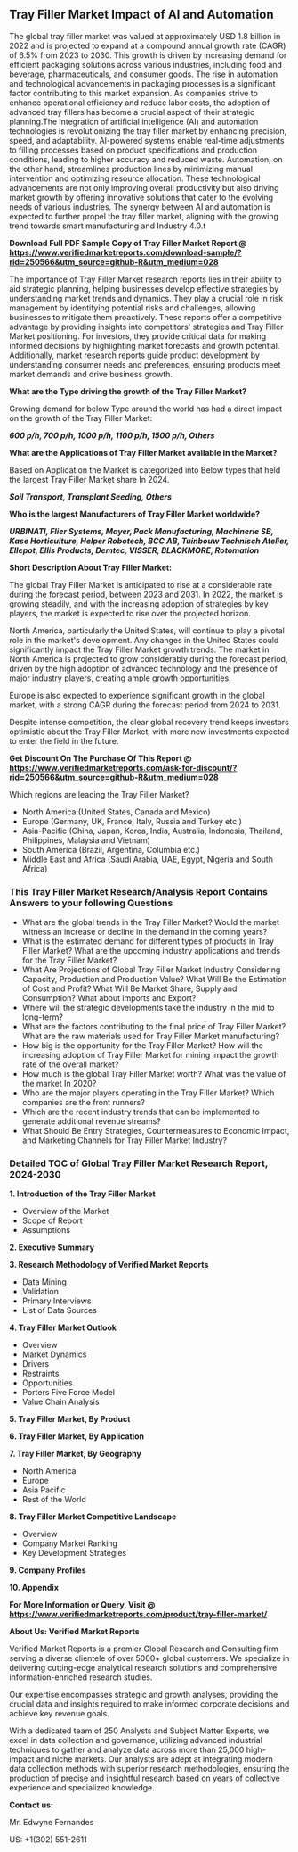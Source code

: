 <h2>Tray Filler Market Impact of AI and Automation</h2>The global tray filler market was valued at approximately USD 1.8 billion in 2022 and is projected to expand at a compound annual growth rate (CAGR) of 6.5% from 2023 to 2030. This growth is driven by increasing demand for efficient packaging solutions across various industries, including food and beverage, pharmaceuticals, and consumer goods. The rise in automation and technological advancements in packaging processes is a significant factor contributing to this market expansion. As companies strive to enhance operational efficiency and reduce labor costs, the adoption of advanced tray fillers has become a crucial aspect of their strategic planning.The integration of artificial intelligence (AI) and automation technologies is revolutionizing the tray filler market by enhancing precision, speed, and adaptability. AI-powered systems enable real-time adjustments to filling processes based on product specifications and production conditions, leading to higher accuracy and reduced waste. Automation, on the other hand, streamlines production lines by minimizing manual intervention and optimizing resource allocation. These technological advancements are not only improving overall productivity but also driving market growth by offering innovative solutions that cater to the evolving needs of various industries. The synergy between AI and automation is expected to further propel the tray filler market, aligning with the growing trend towards smart manufacturing and Industry 4.0.t</p><p id="" class=""><strong>Download Full PDF Sample Copy of Tray Filler Market Report @ <a href="https://www.verifiedmarketreports.com/download-sample/?rid=250566&utm_source=github-R&utm_medium=028" target="_blank">https://www.verifiedmarketreports.com/download-sample/?rid=250566&utm_source=github-R&utm_medium=028</a></strong></p><p>The importance of&nbsp;Tray Filler Market research reports lies in their ability to aid strategic planning, helping businesses develop effective strategies by understanding market trends and dynamics. They play a crucial role in risk management by identifying potential risks and challenges, allowing businesses to mitigate them proactively. These reports offer a competitive advantage by providing insights into competitors' strategies and Tray Filler Market positioning. For investors, they provide critical data for making informed decisions by highlighting market forecasts and growth potential. Additionally, market research reports guide product development by understanding consumer needs and preferences, ensuring products meet market demands and drive business growth.</p><p><strong>What are the&nbsp;Type driving the growth of the Tray Filler Market?</strong></p><p id="" class="">Growing demand for below Type around the world has had a direct impact on the growth of the Tray Filler Market:</p><em><strong>600 p/h, 700 p/h, 1000 p/h, 1100 p/h, 1500 p/h, Others</strong></em></p><strong>What are the&nbsp;Applications&nbsp;of Tray Filler Market available in the Market?</strong></p><p id="" class="">Based on Application the Market is categorized into Below types that held the largest Tray Filler Market share In 2024.</p><em><strong>Soil Transport, Transplant Seeding, Others</strong></em></p><strong>Who is the largest Manufacturers of Tray Filler Market worldwide?</strong></p><p><em><strong>URBINATI, Flier Systems, Mayer, Pack Manufacturing, Machinerie SB, Kase Horticulture, Helper Robotech, BCC AB, Tuinbouw Technisch Atelier, Ellepot, Ellis Products, Demtec, VISSER, BLACKMORE, Rotomation</strong></em></p><p id="" class=""><strong>Short Description About Tray Filler Market:</strong></p><p>The global Tray Filler Market is anticipated to rise at a considerable rate during the forecast period, between 2023 and 2031. In 2022, the market is growing steadily, and with the increasing adoption of strategies by key players, the market is expected to rise over the projected horizon.</p><p>North America, particularly the United States, will continue to play a pivotal role in the market's development. Any changes in the United States could significantly impact the Tray Filler Market growth trends. The market in North America is projected to grow considerably during the forecast period, driven by the high adoption of advanced technology and the presence of major industry players, creating ample growth opportunities.</p><p>Europe is also expected to experience significant growth in the global market, with a strong CAGR during the forecast period from 2024 to 2031.</p><p>Despite intense competition, the clear global recovery trend keeps investors optimistic about the Tray Filler Market, with more new investments expected to enter the field in the future.</p><p id="" class=""><strong>Get Discount On The Purchase Of This Report @ <a href="https://www.verifiedmarketreports.com/ask-for-discount/?rid=250566&utm_source=github-R&utm_medium=028" target="_blank">https://www.verifiedmarketreports.com/ask-for-discount/?rid=250566&utm_source=github-R&utm_medium=028</a></strong></p>Which regions are leading the Tray Filler Market?</p><ul><li>North America (United States, Canada and Mexico)</li><li>Europe (Germany, UK, France, Italy, Russia and Turkey etc.)</li><li>Asia-Pacific (China, Japan, Korea, India, Australia, Indonesia, Thailand, Philippines, Malaysia and Vietnam)</li><li>South America (Brazil, Argentina, Columbia etc.)</li><li>Middle East and Africa (Saudi Arabia, UAE, Egypt, Nigeria and South Africa)</li></ul><h3 id="" class="">This Tray Filler Market Research/Analysis Report Contains Answers to your following Questions</h3><ul><li>What are the global trends in the Tray Filler Market? Would the market witness an increase or decline in the demand in the coming years?</li><li>What is the estimated demand for different types of products in Tray Filler Market? What are the upcoming industry applications and trends for the Tray Filler Market?</li><li>What Are Projections of Global Tray Filler Market Industry Considering Capacity, Production and Production Value? What Will Be the Estimation of Cost and Profit? What Will Be Market Share, Supply and Consumption? What about imports and Export?</li><li>Where will the strategic developments take the industry in the mid to long-term?</li><li>What are the factors contributing to the final price of Tray Filler Market? What are the raw materials used for Tray Filler Market manufacturing?</li><li>How big is the opportunity for the Tray Filler Market? How will the increasing adoption of Tray Filler Market for mining impact the growth rate of the overall market?</li><li>How much is the global Tray Filler Market worth? What was the value of the market In 2020?</li><li>Who are the major players operating in the Tray Filler Market? Which companies are the front runners?</li><li>Which are the recent industry trends that can be implemented to generate additional revenue streams?</li><li>What Should Be Entry Strategies, Countermeasures to Economic Impact, and Marketing Channels for Tray Filler Market Industry?</li></ul><h3 id="" class="">Detailed TOC of Global Tray Filler Market Research Report, 2024-2030</h3><p id="" class=""><strong>1. Introduction of the Tray Filler Market</strong></p><ul><li>Overview of the Market</li><li>Scope of Report</li><li>Assumptions</li></ul><p id="" class=""><strong>2. Executive Summary</strong></p><p id="" class=""><strong>3. Research Methodology of Verified Market Reports</strong></p><ul><li>Data Mining</li><li>Validation</li><li>Primary Interviews</li><li>List of Data Sources</li></ul><p id="" class=""><strong>4. Tray Filler Market Outlook</strong></p><ul><li>Overview</li><li>Market Dynamics</li><li>Drivers</li><li>Restraints</li><li>Opportunities</li><li>Porters Five Force Model</li><li>Value Chain Analysis</li></ul><p id="" class=""><strong>5. Tray Filler Market, By Product</strong></p><p id="" class=""><strong>6. Tray Filler Market, By Application</strong></p><p id="" class=""><strong>7. Tray Filler Market, By Geography</strong></p><ul><li>North America</li><li>Europe</li><li>Asia Pacific</li><li>Rest of the World</li></ul><p id="" class=""><strong>8. Tray Filler Market Competitive Landscape</strong></p><ul><li>Overview</li><li>Company Market Ranking</li><li>Key Development Strategies</li></ul><p id="" class=""><strong>9. Company Profiles</strong></p><p id="" class=""><strong>10. Appendix</strong></p><p id="" class=""><strong>For More Information or Query, Visit @ <a href="https://www.verifiedmarketreports.com/product/tray-filler-market/" target="_blank">https://www.verifiedmarketreports.com/product/tray-filler-market/</a></strong></p><p id="" class=""><strong>About Us: Verified Market Reports</strong></p><p id="" class="">Verified Market Reports is a premier Global Research and Consulting firm serving a diverse clientele of over 5000+ global customers. We specialize in delivering cutting-edge analytical research solutions and comprehensive information-enriched research studies.</p><p id="" class="">Our expertise encompasses strategic and growth analyses, providing the crucial data and insights required to make informed corporate decisions and achieve key revenue goals.</p><p id="" class="">With a dedicated team of 250 Analysts and Subject Matter Experts, we excel in data collection and governance, utilizing advanced industrial techniques to gather and analyze data across more than 25,000 high-impact and niche markets. Our analysts are adept at integrating modern data collection methods with superior research methodologies, ensuring the production of precise and insightful research based on years of collective experience and specialized knowledge.</p><p id="" class=""><strong>Contact us:</strong></p><p id="" class="">Mr. Edwyne Fernandes</p><p id="" class="">US: +1(302) 551-2611</p>